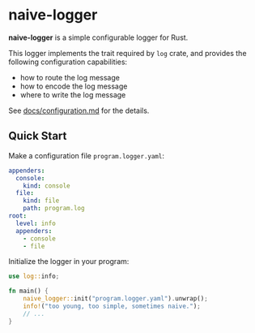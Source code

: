 # naive-logger

**naive-logger** is a simple configurable logger for Rust.

This logger implements the trait required by `log` crate, and provides the following configuration capabilities:

* how to route the log message
* how to encode the log message
* where to write the log message

See [docs/configuration.md](docs/configuration.md) for the details.

## Quick Start

Make a configuration file `program.logger.yaml`:

```yaml
appenders:
  console:
    kind: console
  file:
    kind: file
    path: program.log
root:
  level: info
  appenders:
    - console
    - file
```

Initialize the logger in your program:

```rust
use log::info;

fn main() {
    naive_logger::init("program.logger.yaml").unwrap();
    info!("too young, too simple, sometimes naive.");
    // ...
}
```
